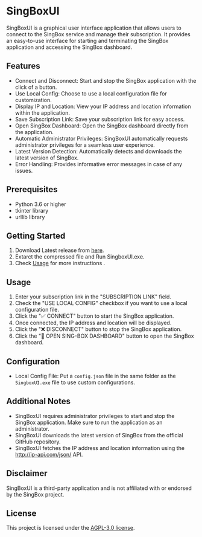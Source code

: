 # SingBoxUI

SingBoxUI is a graphical user interface application that allows users to connect to the SingBox service and manage their subscription. It provides an easy-to-use interface for starting and terminating the SingBox application and accessing the SingBox dashboard.

## Features

- Connect and Disconnect: Start and stop the SingBox application with the click of a button.
- Use Local Config: Choose to use a local configuration file for customization.
- Display IP and Location: View your IP address and location information within the application.
- Save Subscription Link: Save your subscription link for easy access.
- Open SingBox Dashboard: Open the SingBox dashboard directly from the application.
- Automatic Administrator Privileges: SingBoxUI automatically requests administrator privileges for a seamless user experience.
- Latest Version Detection: Automatically detects and downloads the latest version of SingBox.
- Error Handling: Provides informative error messages in case of any issues.

## Prerequisites

- Python 3.6 or higher
- tkinter library
- urllib library

## Getting Started

1. Download Latest release from [here](https://github.com/yebekhe/SingBox-UI/releases/latest).
2. Extarct the compressed file and Run SingboxUI.exe.
1. Check [Usage](https://github.com/yebekhe/SingBox-UI/edit/main/README.md#getting-started) for more instructions .

## Usage

1. Enter your subscription link in the "SUBSCRIPTION LINK" field.
1. Check the "USE LOCAL CONFIG" checkbox if you want to use a local configuration file.
1. Click the "✅ CONNECT" button to start the SingBox application.
1. Once connected, the IP address and location will be displayed.
1. Click the "❌ DISCONNECT" button to stop the SingBox application.
1. Click the "📃 OPEN SING-BOX DASHBOARD" button to open the SingBox dashboard.

## Configuration

- Local Config File: Put a `config.json` file in the same folder as the `SingboxUI.exe` file to use custom configurations.

## Additional Notes

- SingBoxUI requires administrator privileges to start and stop the SingBox application. Make sure to run the application as an administrator.
- SingBoxUI downloads the latest version of SingBox from the official GitHub repository.
- SingBoxUI fetches the IP address and location information using the http://ip-api.com/json/ API.

## Disclaimer

SingBoxUI is a third-party application and is not affiliated with or endorsed by the SingBox project.

## License

This project is licensed under the [AGPL-3.0 license](LICENSE).
